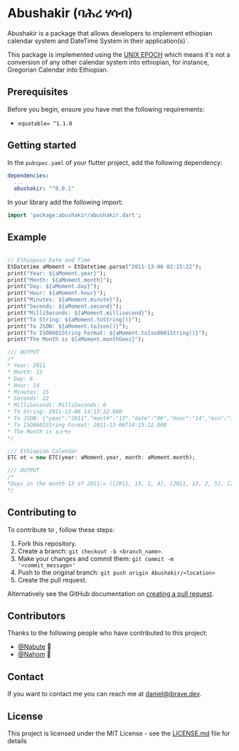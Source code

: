 # Abushakir (ባሕረ ሃሳብ)

<!--- These are examples. See https://shields.io for others or to customize this set of shields. You might want to include dependencies, project status and licence info here --->
<!---![GitHub repo size](https://img.shields.io/github/repo-size/Nabute/Abushakir)--->
<!---![GitHub contributors](https://img.shields.io/github/contributors/Nabute/Abushakir)--->
<!---![GitHub stars](https://img.shields.io/github/stars/Nabute/Abushakir?style=social)--->
<!---![GitHub forks](https://img.shields.io/github/forks/Nabute/Abushakir?style=social)--->
<!---![Twitter Follow](https://img.shields.io/twitter/follow/danny_nigusse?style=social)--->

Abushakir is a package that allows developers to implement ethiopian calendar system and DateTime System in their application(s)`.

This package is implemented using the [UNIX EPOCH](https://en.wikipedia.org/wiki/Unix_time) which means it's not a conversion of any other calendar system into
ethiopian, for instance, Gregorian Calendar into Ethiopian.

## Prerequisites

Before you begin, ensure you have met the following requirements:
<!--- These are just example requirements. Add, duplicate or remove as required --->
* ```equatable= ^1.1.0```



## Getting started

In the `pubspec.yaml` of your flutter project, add the following dependency:

```yaml
dependencies:
  ...
  abushakir: "^0.0.1"
```

In your library add the following import:

```dart
import 'package:abushakir/abushakir.dart';
```
## Example

```dart

// Ethiopain Date and Time
EtDatetime aMoment = EtDatetime.parse("2011-13-06 02:15:22");
print("Year: ${aMoment.year}");
print("Month: ${aMoment.month}");
print("Day: ${aMoment.day}");
print("Hour: ${aMoment.hour}");
print("Minutes: ${aMoment.minute}");
print("Seconds: ${aMoment.second}");
print("MilliSeconds: ${aMoment.millisecond}");
print("To String: ${aMoment.toString()}");
print("To JSON: ${aMoment.toJson()}");
print("To ISO8601String Format: ${aMoment.toIso8601String()}");
print("The Month is ${aMoment.monthGeez}");

/// OUTPUT
/*
* Year: 2011
* Month: 13
* Day: 6
* Hour: 14
* Minutes: 15
* Seconds: 22
* MilliSeconds: MilliSeconds: 0
* To String: 2011-13-06 14:15:22.000
* To JSON: {"year":"2011","month":"13","date":"06","hour":"14","min":"15","sec":"22","ms":"000"}
* To ISO8601String Format: 2011-13-06T14:15:22.000
* The Month is ጷጉሜን
*/

/// Ethiopian Calendar
ETC et = new ETC(year: aMoment.year, month: aMoment.month);

/// OUTPUT
/*
*Days in the month 13 of 2011:= ([2011, 13, 1, 4], [2011, 13, 2, 5], [2011, 13, 3, 6], ..., [2011, 13, 5, 1], [2011, 13, 6, 2])
*/
```

<!---Add run commands and examples you think users will find useful. Provide an options reference for bonus points!--->

## Contributing to <Abushakir>
<!--- If your README is long or you have some specific process or steps you want contributors to follow, consider creating a separate CONTRIBUTING.md file--->
To contribute to <Abushakir>, follow these steps:

1. Fork this repository.
2. Create a branch: `git checkout -b <branch_name>`.
3. Make your changes and commit them: `git commit -m '<commit_message>'`
4. Push to the original branch: `git push origin Abushakir/<location>`
5. Create the pull request.

Alternatively see the GitHub documentation on [creating a pull request](https://help.github.com/en/github/collaborating-with-issues-and-pull-requests/creating-a-pull-request).

## Contributors

Thanks to the following people who have contributed to this project:

* [@Nabute](https://github.com/Nabute) 📖
* [@Nahom](https://github.com/icnahom) 📖

<!---You might want to consider using something like the [All Contributors](https://github.com/all-contributors/all-contributors) specification and its [emoji key](https://allcontributors.org/docs/en/emoji-key).--->

## Contact

If you want to contact me you can reach me at <daniel@ibrave.dev>.

## License
<!--- If you're not sure which open license to use see https://choosealicense.com/--->

This project is licensed under the MIT License - see the [LICENSE.md](LICENSE) file for details

